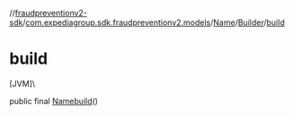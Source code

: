 //[fraudpreventionv2-sdk](../../../../index.md)/[com.expediagroup.sdk.fraudpreventionv2.models](../../index.md)/[Name](../index.md)/[Builder](index.md)/[build](build.md)

# build

[JVM]\

public final [Name](../index.md)[build](build.md)()
